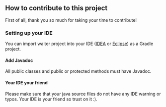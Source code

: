 ## How to contribute to this project
First of all, thank you so much for taking your time to contribute!

### Setting up your IDE
You can import waiter project into your IDE ([IDEA](https://www.jetbrains.com/idea/) or [Eclipse](https://www.eclipse.org/)) as a Gradle project.

#### Add Javadoc
All public classes and public or protected methods must have Javadoc.

#### Your IDE your friend
Please make sure that your java source files do not have any IDE warning or typos.
Your IDE is your friend so trust on it :).
